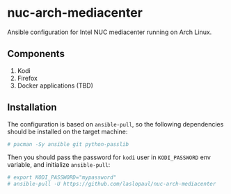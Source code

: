 # nuc-arch-mediacenter

Ansible configuration for Intel NUC mediacenter running on Arch Linux.

## Components

1. Kodi
2. Firefox
3. Docker applications (TBD)

## Installation

The configuration is based on `ansible-pull`, so the following dependencies should be installed on the target machine:

```bash
# pacman -Sy ansible git python-passlib
```

Then you should pass the password for `kodi` user in `KODI_PASSWORD` env variable, and initialize `ansible-pull`:

```bash
# export KODI_PASSWORD="mypassword"
# ansible-pull -U https://github.com/laslopaul/nuc-arch-mediacenter
```
